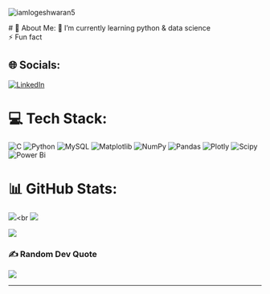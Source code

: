<p align="left"> <img src="https://komarev.com/ghpvc/?username=iamlogeshwaran5&label=Profile%20views&color=0e75b6&style=flat" alt="iamlogeshwaran5" /> </p>
# 💫 About Me:
🌱 I’m currently learning python & data science<br>⚡ Fun fact


## 🌐 Socials:
[![LinkedIn](https://img.shields.io/badge/LinkedIn-%230077B5.svg?logo=linkedin&logoColor=white)](https://linkedin.com/in/logeshwarandatapro/) 

# 💻 Tech Stack:
![C](https://img.shields.io/badge/c-%2300599C.svg?style=plastic&logo=c&logoColor=white) ![Python](https://img.shields.io/badge/python-3670A0?style=plastic&logo=python&logoColor=ffdd54) ![MySQL](https://img.shields.io/badge/mysql-%2300000f.svg?style=plastic&logo=mysql&logoColor=white) ![Matplotlib](https://img.shields.io/badge/Matplotlib-%23ffffff.svg?style=plastic&logo=Matplotlib&logoColor=black) ![NumPy](https://img.shields.io/badge/numpy-%23013243.svg?style=plastic&logo=numpy&logoColor=white) ![Pandas](https://img.shields.io/badge/pandas-%23150458.svg?style=plastic&logo=pandas&logoColor=white) ![Plotly](https://img.shields.io/badge/Plotly-%233F4F75.svg?style=plastic&logo=plotly&logoColor=white) ![Scipy](https://img.shields.io/badge/SciPy-%230C55A5.svg?style=plastic&logo=scipy&logoColor=%white) ![Power Bi](https://img.shields.io/badge/power_bi-F2C811?style=plastic&logo=powerbi&logoColor=black)
# 📊 GitHub Stats:
![](https://github-readme-stats.vercel.app/api?username=iamLogeshwaran5&theme=dark&hide_border=false&include_all_commits=false&count_private=false)<br
![](https://github-readme-stats.vercel.app/api/top-langs/?username=iamLogeshwaran5&theme=dark&hide_border=false&include_all_commits=false&count_private=false&layout=compact)

![](https://github-readme-streak-stats.herokuapp.com/?user=iamLogeshwaran5&theme=dark&hide_border=false)<br/>


### ✍️ Random Dev Quote
![](https://quotes-github-readme.vercel.app/api?type=horizontal&theme=light)

---
